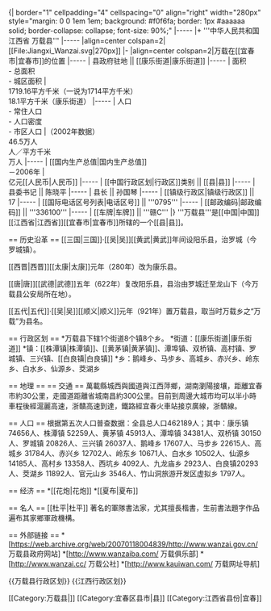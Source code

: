{| border="1" cellpadding="4" cellspacing="0" align="right" width="280px" style="margin: 0 0 1em 1em; background: #f0f6fa; border: 1px #aaaaaa solid; border-collapse: collapse; font-size: 90%;"
|-----
|+ '''中华人民共和国 江西省 万载县'''
|-----
|align=center colspan=2|[[File:Jiangxi_Wanzai.svg|270px]]
|-
|align=center colspan=2|万载在[[宜春市|宜春市]]的位置
|-----
| 县政府驻地 || [[康乐街道|康乐街道]]
|-----
| 面积<br />- 总面积<br />- 城区面积
| <br />1719.16平方千米（一说为1714平方千米）<br /> 18.1平方千米（康乐街道）
|-----
| 人口<br />- 常住人口<br />- 人口密度<br />- 市区人口
|（2002年数据）<br />46.5万人<br />  人／平方千米<br />  万人
|-----
| [[国内生产总值|国内生产总值]]<br />－2006年
| <br />亿元[[人民币|人民币]]
|-----
| [[中国行政区划|行政区]]类别 || [[县|县]]
|-----
| 县委书记 || 陈晓平
|-----
| 县长 || 孙国琴
|-----
| [[镇级行政区|镇级行政区]] || 17
|-----
| [[国际电话区号列表|电话区号]] || '''0795'''
|-----
| [[邮政编码|邮政编码]] || '''336100'''
|-----
| [[车牌|车牌]] || '''赣C''' 
|}
'''万载县'''是[[中国|中国]][[江西省|江西省]][[宜春市|宜春市]]所辖的一个[[县|县]]。

== 历史沿革 ==
[[三国|三国]]·[[吴|吴]][[黄武|黄武]]年间设阳乐县，治罗城（今罗城镇）。

[[西晋|西晋]][[太康|太康]]元年（280年）改为康乐县。

[[唐|唐]][[武德|武德]]五年（622年）复改阳乐县，县治由罗城迁至龙山下（今万载县公安局所在地）。

[[五代|五代]]·[[吴|吴]][[顺义|顺义]]元年（921年）置万载县，取当时万载乡之“万载”为县名。

== 行政区划 ==
*万载县下辖1个街道8个镇8个乡。
*街道：[[康乐街道|康乐街道]]
*镇：[[株潭镇|株潭镇]]、[[黄茅镇|黄茅镇]]、潭埠镇、双桥镇、高村镇、罗城镇、三兴镇、[[白良镇|白良镇]]
*乡：鹅峰乡、马步乡、高城乡、赤兴乡、岭东乡、白水乡、仙源乡、茭湖乡

== 地理 ==
== 交通 ==
萬載縣城西與國道與江西萍鄉，湖南瀏陽接壤，距離宜春市約30公里，走國道距離省城南昌約300公里。目前到周邊大城市均可以半小時車程後經滬麗高速，浙贛高速到達，鐵路經宜春火車站接京廣線，浙贛線。

== 人口 ==
根据第五次人口普查数据：全县总人口462189人；其中：康乐镇 74656人、株潭镇 52259人、黄茅镇 45913人、潭埠镇 34381人、双桥镇 30150人、罗城镇 20826人、三兴镇 26037人、鹅峰乡 17607人、马步乡 22615人、高城乡 31784人、赤兴乡 12702人、岭东乡 10671人、白水乡 10502人、仙源乡 14185人、高村乡 13358人、西坑乡 4092人、九龙庙乡 2923人、白良镇20293人、茭湖乡 11892人、官元山乡 3546人、竹山洞旅游开发区虚拟乡 1797人。

== 经济 ==
*[[花炮|花炮]]
*[[夏布|夏布]]

== 名人 ==
[[杜平|杜平]]
著名的軍隊書法家，尤其擅長楷書，生前書法題字作品遍布其家鄉軍政機構。

== 外部链接 ==
*[https://web.archive.org/web/20070118004839/http://www.wanzai.gov.cn/ 万载县政府网站]
*[http://www.wanzaiba.com/ 万载俱乐部]
*[http://www.wanzai.cc/ 万载公社]
*[http://www.kauiwan.com/ 万载网址导航]

{{万载县行政区划}}
{{江西行政区划}}

[[Category:万载县|]]
[[Category:宜春区县市|县]]
[[Category:江西省县份|宜春]]